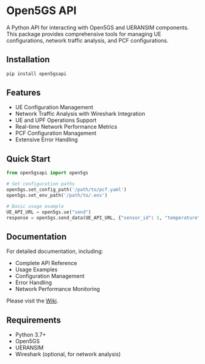 # Open5GS API

A Python API for interacting with Open5GS and UERANSIM components. This package provides comprehensive tools for managing UE configurations, network traffic analysis, and PCF configurations.

## Installation

```bash
pip install open5gsapi
```

## Features

- UE Configuration Management
- Network Traffic Analysis with Wireshark Integration
- UE and UPF Operations Support
- Real-time Network Performance Metrics
- PCF Configuration Management
- Extensive Error Handling

## Quick Start

```python
from open5gsapi import open5gs

# Set configuration paths
open5gs.set_config_path('/path/to/pcf.yaml')
open5gs.set_env_path('/path/to/.env')

# Basic usage example
UE_API_URL = open5gs.ue("send")
response = open5gs.send_data(UE_API_URL, {"sensor_id": 1, "temperature": 25.5})
```

## Documentation

For detailed documentation, including:
- Complete API Reference
- Usage Examples
- Configuration Management
- Error Handling
- Network Performance Monitoring

Please visit the [Wiki](https://github.com/ashwinsathish/Open5GS-API/wiki).

## Requirements

- Python 3.7+
- Open5GS
- UERANSIM
- Wireshark (optional, for network analysis)

